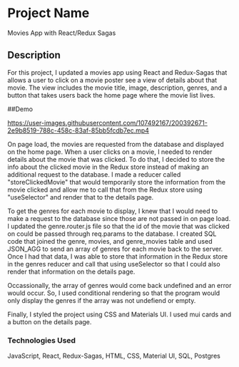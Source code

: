 # Project Name

Movies App with React/Redux Sagas 

## Description
For this project, I updated a movies app using React and Redux-Sagas that allows a user to click on a movie poster see a view of details about that movie. The view includes the movie title, image, description, genres, and a button that takes users back the home page where the movie list lives. 

##Demo

https://user-images.githubusercontent.com/107492167/200392671-2e9b8519-788c-458c-83af-85bb5fcdb7ec.mp4


On page load, the movies are requested from the database and displayed on the home page. When a user clicks on a movie, I needed to render details about the movie that was clicked. To do that, I decided to store the info about the clicked movie in the Redux store instead of making an additional request to the database. I made a reducer called "storeClickedMovie" that would temporarily store the information from the movie clicked and allow me to call that from the Redux store using "useSelector" and render that to the details page.

To get the genres for each movie to display, I knew that I would need to make a request to the database since those are not passed in on page load. I updated the genre.router.js file so that the id of the movie that was clicked on could be passed through req.params to the database. I created SQL code that joined the genre, movies, and genre_movies table and used JSON_AGG to send an array of genres for each movie back to the server. Once I had that data, I was able to store that information in the Redux store in the genres reducer and call that using useSelector so that I could also render that information on the details page. 

Occassionally, the array of genres would come back undefined and an error would occur. So, I used conditional rendering so that the program would only display the genres if the array was not undefiend or empty. 

Finally, I styled the project using CSS and Materials UI. I used mui cards and a button on the details page.

### Technologies Used

JavaScript, React, Redux-Sagas, HTML, CSS, Material UI, SQL, Postgres

